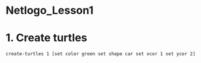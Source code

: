 # Netlogo_Lesson1

# 1. Create turtles

`create-turtles 1 [set color green
                   set shape car
                   set xcor 1
                   set ycor 2]`
                   
